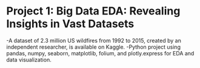 # Project 1: Big Data EDA: Revealing Insights in Vast Datasets
-A dataset of 2.3 million US wildfires from 1992 to 2015, created by an independent researcher, is available on Kaggle.
-Python project using pandas, numpy, seaborn, matplotlib, folium, and plotly.express for EDA and data visualization.
